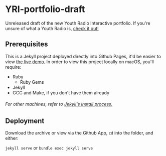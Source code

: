 # YRI-portfolio-draft
Unreleased draft of the new Youth Radio Interactive portfolio. If you're unsure of what a Youth Radio is, [check it out!](https://youthradio.org)



## Prerequisites 
This is a Jekyll project deployed directly into Github Pages, it'd be easier to view [the live demo.](https://shagia.github.io/YRI-portfolio-draft/) In order to view this project locally on macOS, you'll require:

* Ruby
  * Ruby Gems
* Jekyll
* GCC and Make, if you don't have them already

###### For other machines, refer to [Jekyll's install process.](https://jekyllrb.com/docs/installation/)

## Deployment

Download the archive or view via the Github App, `cd` into the folder, and either:

`jekyll serve` or `bundle exec jekyll serve`

